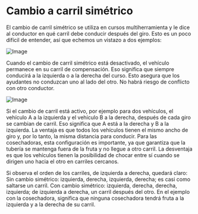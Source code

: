 # Cambio a carril simétrico


El cambio de carril simétrico se utiliza en cursos multiherramienta y le dice al conductor en qué carril debe conducir después del giro.
Esto es un poco difícil de entender, así que echemos un vistazo a dos ejemplos:


![Image](assets/imagesregularchange_0_0_1020_765.png)


Cuando el cambio de carril simétrico está desactivado, el vehículo permanece en su carril de compensación.
Eso significa que siempre conducirá a la izquierda o a la derecha del curso.
Esto asegura que los ayudantes no conduzcan uno al lado del otro.
No habrá riesgo de conflicto con otro conductor.


![Image](assets/imagessymetricchange_0_0_1020_765.png)


Si el cambio de carril está activo, por ejemplo para dos vehículos, el vehículo A a la izquierda y el vehículo B a la derecha, después de cada giro se cambian de carril.
Eso significa que A está a la derecha y B a la izquierda.
La ventaja es que todos los vehículos tienen el mismo ancho de giro y, por lo tanto, la misma distancia para conducir.
Para las cosechadoras, esta configuración es importante, ya que garantiza que la tubería se mantenga fuera de la fruta y no llegue a otro carril.
La desventaja es que los vehículos tienen la posibilidad de chocar entre sí cuando se dirigen uno hacia el otro en carriles cercanos.

Si observa el orden de los carriles, de izquierda a derecha, quedará claro:
Sin cambio simétrico: izquierda, derecha, izquierda, derecha; es casi como saltarse un carril.
Con cambio simétrico: izquierda, derecha, derecha, izquierda; de izquierda a derecha, un carril después del otro.
En el ejemplo con la cosechadora, significa que ninguna cosechadora tendrá fruta a la izquierda y a la derecha de su carril.


